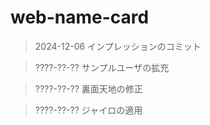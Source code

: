 # web-name-card

> 2024-12-06 インプレッションのコミット

> ????-??-?? サンプルユーザの拡充

> ????-??-?? 裏面天地の修正

> ????-??-?? ジャイロの適用
